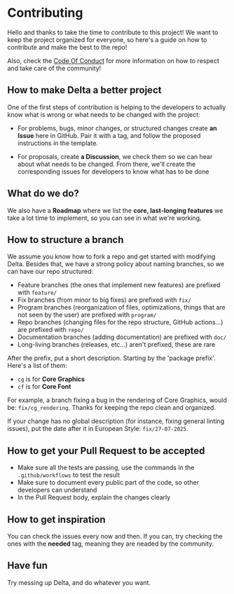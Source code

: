 # Contributing

Hello and thanks to take the time to contribute to this project! We want to keep the project organized for everyone, so here's a guide
on how to contribute and make the best to the repo!

Also, check the [Code Of Conduct](CODE_OF_CONDUCT.md) for more information on how to respect and take care of the community!

## How to make Delta a better project

One of the first steps of contribution is helping to the developers to actually know what is wrong or what needs to be changed with the project:

- For problems, bugs, minor changes, or structured changes create **an Issue** here in GitHub. Pair it with a tag, and follow the proposed instructions in the template.

- For proposals, create **a Discussion**, we check them so we can hear about what needs to be changed. From there, we'll create the corresponding issues for developers to know what has to be done

## What do we do?

We also have a **Roadmap** where we list the **core, last-longing features** we take a lot time to implement, so you can see in what we're working.

## How to structure a branch

We assume you know how to fork a repo and get started with modifying Delta. Besides that, we have a strong policy about naming branches, so we can have our repo structured:

* Feature branches (the ones that implement new features) are prefixed with `feature/`
* Fix branches (from minor to big fixes) are prefixed with `fix/`
* Program branches (reorganization of files, optimizations, things that are not seen by the user) are prefixed with `program/`
* Repo branches (changing files for the repo structure, GitHub actions...) are prefixed with `repo/`
* Documentation branches (adding documentation) are prefixed with `doc/`
* Long-living branches (releases, etc...) aren't prefixed, these are rare

After the prefix, put a short description. Starting by the 'package prefix'. Here's a list of them:
* `cg` is for **Core Graphics**
* `cf` is for **Core Font**

For example, a branch fixing a bug in the rendering of Core Graphics, would be: `fix/cg_rendering`. Thanks for keeping the repo clean and organized.

If your change has no global description (for instance, fixing general linting issues), put the date after it in European Style: `fix/27-07-2025`.

## How to get your Pull Request to be accepted
* Make sure all the tests are passing, use the commands in the `.github/workflows` to test the result
* Make sure to document every public part of the code, so other developers can understand
* In the Pull Request body, explain the changes clearly

## How to get inspiration

You can check the issues every now and then. If you can, try checking the ones with the **needed** tag, meaning they are neaded by the community.

## Have fun

Try messing up Delta, and do whatever you want.